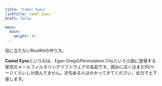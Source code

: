 ```yaml
---
title: "Camel Eyes"
linkTitle: Camel Eyes
draft: false

menu:
  main:
    weight: 35
---
```


役に立たないRootKitの作り方。


**Camel Eyes**というのは、Egan GregのPermutation Cityという小説に登場する架空のメールフィルタリングソフトウェアの名前です。因みにぼくはまだ50ページくらいしか読んでません。文句ある人はかかってきてください、全力で土下座します。

